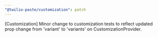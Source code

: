 ```yaml
---
"@twilio-paste/customization": patch
---
```


[Customization] Minor change to customization tests to reflect updated prop change from 'variant' to 'variants' on CustomizationProvider.
